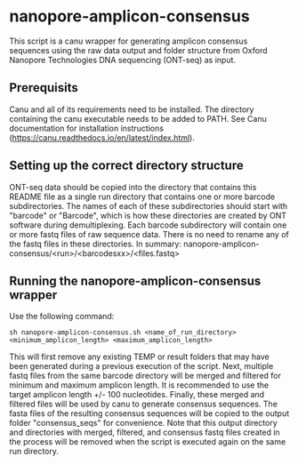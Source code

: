 # nanopore-amplicon-consensus

This script is a canu wrapper for generating amplicon consensus sequences using the raw data output and folder structure from Oxford Nanopore Technologies DNA sequencing (ONT-seq) as input. 

## Prerequisits
Canu and all of its requirements need to be installed. The directory containing the canu executable needs to be added to PATH. See Canu documentation for installation instructions (https://canu.readthedocs.io/en/latest/index.html).

## Setting up the correct directory structure
ONT-seq data should be copied into the directory that contains this README file as a single run directory that contains one or more barcode subdirectories. The names of each of these subdirectories should start with "barcode" or "Barcode", which is how these directories are created by ONT software during demultiplexing. Each barcode subdirectory will contain one or more fastq files of raw sequence data. There is no need to rename any of the fastq files in these directories. In summary: nanopore-amplicon-consensus/\<run>/\<barcodesxx>/<files.fastq>

## Running the nanopore-amplicon-consensus wrapper
Use the following command:
```
sh nanopore-amplicon-consensus.sh <name_of_run_directory> <minimum_amplicon_length> <maximum_amplicon_length>
```
This will first remove any existing TEMP or result folders that may have been generated during a previous execution of the script. Next, multiple fastq files from the same barcode directory will be merged and filtered for minimum and maximum amplicon length. It is recommended to use the target amplicon length +/- 100 nucleotides. Finally, these merged and filtered files will be used by canu to generate consensus sequences. The fasta files of the resulting consensus sequences will be copied to the output folder "consensus_seqs" for convenience. Note that this output directory and directories with merged, filtered, and consensus fastq files created in the process will be removed when the script is executed again on the same run directory. 
